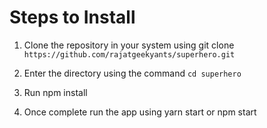 # Steps to Install

1.  Clone the repository in your system using git clone `https://github.com/rajatgeekyants/superhero.git`

2.  Enter the directory using the command `cd superhero`

3.  Run npm install

4.  Once complete run the app using yarn start or npm start
